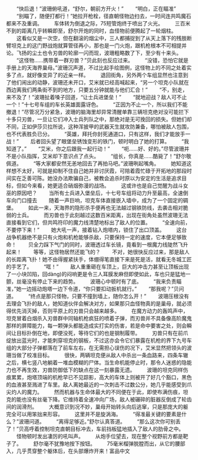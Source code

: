 　　“快后退！”波珊俯吼道，“舒尔，朝前方开火！”
　　“明白，正在瞄准”
　　“别瞄了，随便打都行！”她拉开枪栓，径直朝怪物边扫去，一时间连共鸣魔石都来不及重调。
　　车体转为倒退之际，75短管炮终于喷出了火光。
　　三百米不到的距离几乎转瞬即至，舒尔开炮的同时，血怪物前便腾起了一轮烟柱。
　　这看似又是一次空，但在翻滚的烟尘中，三人都捕捉到了从天上落下的残肢断臂坦克上的这门野战炮就算管径再小，那也是一门火炮，跟机枪根本不可相提并论。飞扬的尘土也令刃兽的轮廓一闪而现，波珊粗略数了下，至少有十来头。
　　“这怪物……携带着一群刃兽？”贝此刻也反应过来。
　　“没错，恐怕它就是手册上的天海界巢母。”波珊沉声道，不过比起手绘图例，这怪物上的不同之处着实多了点，就好像变异了的近亲一样。
　　退回街角，另外两个车组显然也注意到了他们闹出的动静，波珊还未开口，艾米就已经高喊起来，“另一个坦克小队就在西边离我们两条街不到的地方，只要五分钟就能与他们汇合！”
　　“不，别走，来不及了！”波珊扯着嗓子回道，“让士兵进堡垒！”
　　“就地迎战？敌人可不止一个！”十七号车组的车长英雄面露讶色。
　　“正因为不止一个，所以我们不能撤退！”尽管况万分紧急，波珊的脑海里却异常清醒单靠三辆坦克绝对没可能拦下十多只刃兽，一旦让它们冲入士兵列队之中，那绝对是无可挽回的损失。但她们却不同，正如伊莎贝拉所说，这种浑披甲的武器天生就攻防兼备，哪怕被敌人包围，也不代表胜负已分。
　　“英雄，拜托你封死通道口，只有这样，我们才能放手一战！”
　　后者回头望了眼堡垒锈蚀变形的铁门，顿时明白了她的打算。
　　“我知道了。”
　　“艾米，你之后跟我一起行动！”
　　“呃……好、好的。”尽管波珊并不是小队指挥，艾米却下意识点了点头。
　　“组长，你真是……酷毙了！”舒尔敬佩道。
　　“等大家都安然无恙地回去了再拍马吧。”波珊咧起嘴角。
　　她知道这样想不太好，可就是抑制不住自己她并非讨厌霞，可陪着霞忙碌于开拓地的那段时间实在乏善可陈。她没办法欺骗自己，被教会追杀时原以为安定的生活是追求目标，但如今来看，她更适合硝烟弥漫的战场。
　　这或许也是自己觉醒为战斗女巫的原因吧？
　　当所有士兵进入堡垒后，十七号车组将动力升至最高，全速倒车向门口撞去
　　随着一声巨响，坦克车体直接嵌入墙中，成为了一个固定的碉堡。
　　如此一来，天海界的隐形杀手便再也无法越过钢铁防线，去袭击相对脆弱的士兵。
　　而刃兽也于此刻越过这数百米距离，出现在街角处虽然波珊无法直接看到它们，但共鸣符印的魔力线清楚地标出了敌人的位置。
　　“全速向前，不要停下来！”
　　她大吼一声，接着钻入炮塔内，锁住了出口顶盖。
　　这台战争机器绝不是只有火炮和机枪能够杀敌，只要保持一定的速度，它本便足够致命！
　　贝全力踩下气门的同时，波珊透过车长镜，竟看到一根魔力线陡然飞升起来！
　　等等，这怪物居然还能飞的？
　　不对，她很快反应过来，那是敌人的长距离飞扑！她不由得握紧扶手，体绷得笔直接下来是死是活，就看无冬城工匠的手艺了。
　　“哐！”
　　敌人重重砸在车顶上，巨大的冲击力甚至让顶板出现了一小块凹陷，回dàng)的闷响更是令三人耳膜发麻但即使如此，车也只是猛地一颤，丝毫没有停止下来的趋势。
　　波珊心中顿时有了底。
　　“我来负责瞄准，”她一边摇动炮塔一边下令道，“你只要扣动扳机就行。”
　　“那我呢？”贝问道。
　　“终点是那只怪物，只要不撞到墙上，随你怎么开！”
　　波珊压根没有去理会飞扑的敌人，她知道伙伴会解决对方，如果那只血怪物真的是巢母，就必须得优先消灭掉，否则平原上的刃兽只会越来越多。
　　在魔方动力的轰鸣声中，坦克冒着白烟杀入刃兽群中同轴机枪疯狂的喷着子弹，而刃兽并不具备像高阶魔鬼那样的屏障能力，每一颗弹头都能造成实打实的伤害，若是命中要害之处，则会瞬间让目标扑倒在地，即便没死，等待它们的也是钢制履带。
　　刃兽只有在前爪绽放出蓝光时，才能刺穿坦克的钢板，不过这亦会令它们暴露在机枪的界下九号车组的大部分子弹都落在了前车左右，在无需担心误伤的况下，艾米显然把领头的波珊当做了校准目标。
　　很快，两辆坦克便从敌人中杀出一条血路来，四条车辙之后，横七竖八地躺着一堆血模糊的尸体。当生命机能停止时，那令人迷惑的隐能力也不再生效，刃兽防御低下的缺点在这一刻暴露无遗。
　　波珊的坦克同样伤痕累累，炮塔顶端的机枪早已不见踪影，高大的车体上则被开了好几个豁口，黑色的血液甚至溅进了车里。敌人离她最近的一次刺击不过数公分，她几乎能感受到爪尖灼人的魔力。
　　然而机器与生命体最大的不同便在于此，即使布满伤痕，坦克的能也没有丝毫下降。它维持着全速冲向广场，敌人被碾碎的脏器反倒成了轮齿间的润滑剂。
　　大概意识到况不妙，巢母开始转头向后逃窜，只是那庞大的躯完全可以用笨拙来形容。
　　这里并不是旋涡海。
　　“得准最关键的要素是什么？”波珊问道。
　　“离得足够近。”舒尔认真答道。
　　“那么这次你可别丢了！”贝高呼着控制坦克直朝目标冲去，车前挡板猛地插入了敌人的肋骨之中。
　　怪物顿时发出凄厉的吼叫声。
　　从炮手位望去，现在整个视野前方都是靶子了。
　　舒尔毫不犹豫地按下按钮。
　　75毫米榴弹脱膛而出，从它的腰部入，几乎贯穿整个躯体后，在头部爆炸开来！富品中文